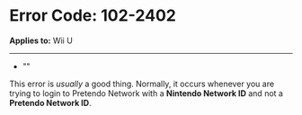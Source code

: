 # Error Code: 102-2402
**Applies to:** Wii U

---

- ""

This error is *usually* a good thing. Normally, it occurs whenever you are trying to login to Pretendo Network with a **Nintendo Network ID** and not a **Pretendo Network ID**.